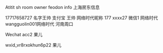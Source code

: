 Atitit sh room owner  feodon info 上海房东信息


17717658727
名字王帅
支付宝  王帅 网络时代昵称  177 xxxx27
微信1 网络时代
wangguolin001网络时代 河南周口

Wechat acc2 果儿

wxid_vr8rxokhun6p22 果儿


